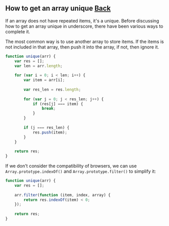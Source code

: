 ## How to get an array unique [Back](./../underscore.md)

If an array does not have repeated items, it's a unique. Before discussing how to get an array unique in underscore, there have been various ways to complete it.

The most common way is to use another array to store items. If the items is not included in that array, then push it into the array, if not, then ignore it.

```js
function unique(arr) {
    var res = [];
    var len = arr.length;
    
    for (var i = 0; i < len; i++) {
        var item = arr[i];
        
        var res_len = res.length;
        
        for (var j = 0; j < res_len; j++) {
            if (res[j] === item) {
                break;
            }
        }
        
        if (j === res_len) {
            res.push(item);
        }
    }
    
    return res;
}
```

If we don't consider the compatibility of browsers, we can use `Array.prototype.indexOf()` and `Array.prototype.filter()` to simplify it:

```js
function unique(arr) {
    var res = [];
    
    arr.filter(function (item, index, array) {
        return res.indexOf(item) < 0;
    });
    
    return res;
}
```
